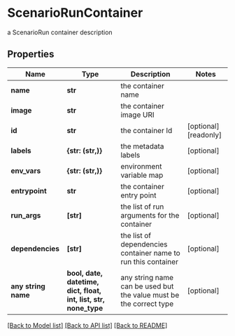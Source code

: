# ScenarioRunContainer

a ScenarioRun container description

## Properties
Name | Type | Description | Notes
------------ | ------------- | ------------- | -------------
**name** | **str** | the container name | 
**image** | **str** | the container image URI | 
**id** | **str** | the container Id | [optional] [readonly] 
**labels** | **{str: (str,)}** | the metadata labels | [optional] 
**env_vars** | **{str: (str,)}** | environment variable map | [optional] 
**entrypoint** | **str** | the container entry point | [optional] 
**run_args** | **[str]** | the list of run arguments for the container | [optional] 
**dependencies** | **[str]** | the list of dependencies container name to run this container | [optional] 
**any string name** | **bool, date, datetime, dict, float, int, list, str, none_type** | any string name can be used but the value must be the correct type | [optional]

[[Back to Model list]](../README.md#documentation-for-models) [[Back to API list]](../README.md#documentation-for-api-endpoints) [[Back to README]](../README.md)


